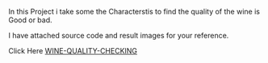 In this Project i take some the Characterstis to find the quality of the wine is Good or bad.



I have attached source code and result images for your reference.

<h>
<p>Click Here <a href="https://github.com/Siva-20/WINE-QUALITY-CHECKING">WINE-QUALITY-CHECKING</a></p>
</h>
